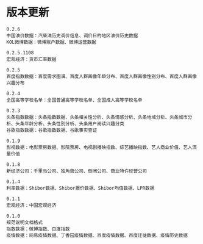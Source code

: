 # 版本更新
    
    0.2.6
    中国油价数据：汽柴油历史调价信息、调价日的地区油价历史数据
    KOL微博数据：微博账户数据、微博运营数据

    0.2.5.1108
    宏观经济：货币汇率数据
    
    0.2.5
    百度指数数据：百度需求图谱、百度人群画像年龄分布、百度人群画像性别分布、百度人群画像兴趣分布
    
    0.2.4
    全国高等学校名单：全国普通高等学校名单、全国成人高等学校名单
    
    0.2.3
    头条指数数据：头条指数数据、头条相关性分析、头条情感分析、头条地域分析、头条城市分析、头条年龄分析、头条性别分析、头条用户阅读兴趣分类
    谷歌指数数据：谷歌指数数据、谷歌事实查证
    
    0.1.9
    影视数据：电影票房数据、影院票房、电视剧播映指数、综艺播映指数、艺人商业价值、艺人流量价值
    
    0.1.8
    新经济公司：千里马公司、独角兽公司、倒闭公司、商业特许经营公司
    
    0.1.4
    利率数据：Shibor数据、Shibor报价数据、Shibor均值数据、LPR数据
    
    0.1.1
    宏观经济：中国宏观经济
    
    0.1.0 
    规范说明文档格式
    指数数据：微博指数、百度指数
    疫情数据：网易疫情数据、丁香园疫情数据、百度疫情数据、百度迁徙数据、疫情历史数据  